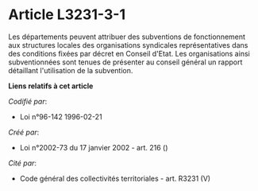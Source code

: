 # Article L3231-3-1

Les départements peuvent attribuer des subventions de fonctionnement aux structures locales des organisations syndicales
représentatives dans des conditions fixées par décret en Conseil d'Etat. Les organisations ainsi subventionnées sont tenues
de présenter au conseil général un rapport détaillant l'utilisation de la subvention.

**Liens relatifs à cet article**

_Codifié par_:

  - Loi n°96-142 1996-02-21

_Créé par_:

  - Loi n°2002-73 du 17 janvier 2002 - art. 216 ()

_Cité par_:

  - Code général des collectivités territoriales - art. R3231 (V)
